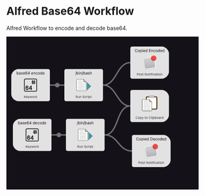# Alfred Base64 Workflow

Alfred Workflow to encode and decode base64.

![workflow](./workflow.png)

